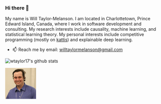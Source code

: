 ### Hi there 👋

My name is Will Taylor-Melanson.
I am located in Charlottetown, Prince Edward Island, Canada, where I work in software development and consulting.
My research interests include causality, machine learning, and statistical learning theory.
My personal interests include competitive programming (mostly on [kattis](https://open.kattis.com/users/wtaylor17)) and
explainable deep learning.

- 📫   Reach me by email: willtaylormelanson@gmail.com


![wtaylor17's github stats](https://github-readme-stats.vercel.app/api?username=wtaylor17&show_icons=true&count_private=true)

<img src="image1.png" width="100" height="100">
